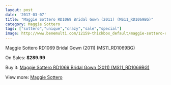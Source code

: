 ```yaml
---
layout: post
date: '2017-03-07'
title: "Maggie Sottero RD1069 Bridal Gown (2011) (MS11_RD1069BG)"
category: Maggie Sottero
tags: ["sottero","unique","crazy","sale","special"]
image: http://www.benemulti.com/12159-thickbox_default/maggie-sottero-rd1069-bridal-gown-2011-ms11rd1069bg.jpg
---
```

Maggie Sottero RD1069 Bridal Gown (2011) (MS11_RD1069BG)

On Sales: **$289.99**
<a href="https://www.benemulti.com/en/maggie-sottero/4555-maggie-sottero-rd1069-bridal-gown-2011-ms11rd1069bg.html"><amp-img layout="responsive" width="600" height="600" src="//www.benemulti.com/12159-thickbox_default/maggie-sottero-rd1069-bridal-gown-2011-ms11rd1069bg.jpg" alt="Maggie Sottero RD1069 Bridal Gown (2011) (MS11_RD1069BG) 0" /></a>
<a href="https://www.benemulti.com/en/maggie-sottero/4555-maggie-sottero-rd1069-bridal-gown-2011-ms11rd1069bg.html"><amp-img layout="responsive" width="600" height="600" src="//www.benemulti.com/12160-thickbox_default/maggie-sottero-rd1069-bridal-gown-2011-ms11rd1069bg.jpg" alt="Maggie Sottero RD1069 Bridal Gown (2011) (MS11_RD1069BG) 1" /></a>

Buy it: [Maggie Sottero RD1069 Bridal Gown (2011) (MS11_RD1069BG)](https://www.benemulti.com/en/maggie-sottero/4555-maggie-sottero-rd1069-bridal-gown-2011-ms11rd1069bg.html "Maggie Sottero RD1069 Bridal Gown (2011) (MS11_RD1069BG)")

View more: [Maggie Sottero](https://www.benemulti.com/en/41-maggie-sottero "Maggie Sottero")